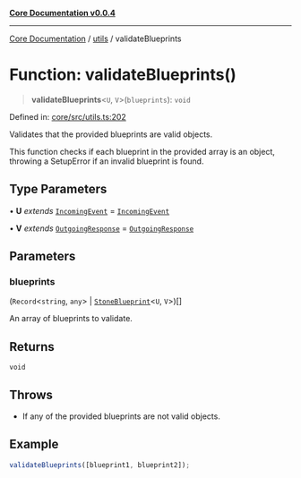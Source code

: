 [**Core Documentation v0.0.4**](../../README.md)

***

[Core Documentation](../../modules.md) / [utils](../README.md) / validateBlueprints

# Function: validateBlueprints()

> **validateBlueprints**\<`U`, `V`\>(`blueprints`): `void`

Defined in: [core/src/utils.ts:202](https://github.com/stonemjs/core/blob/2adc2da4c7e3b5a9f593c198ba7e8ad639651777/src/utils.ts#L202)

Validates that the provided blueprints are valid objects.

This function checks if each blueprint in the provided array is an object,
throwing a SetupError if an invalid blueprint is found.

## Type Parameters

• **U** *extends* [`IncomingEvent`](../../events/IncomingEvent/classes/IncomingEvent.md) = [`IncomingEvent`](../../events/IncomingEvent/classes/IncomingEvent.md)

• **V** *extends* [`OutgoingResponse`](../../events/OutgoingResponse/classes/OutgoingResponse.md) = [`OutgoingResponse`](../../events/OutgoingResponse/classes/OutgoingResponse.md)

## Parameters

### blueprints

(`Record`\<`string`, `any`\> \| [`StoneBlueprint`](../../options/StoneBlueprint/interfaces/StoneBlueprint.md)\<`U`, `V`\>)[]

An array of blueprints to validate.

## Returns

`void`

## Throws

- If any of the provided blueprints are not valid objects.

## Example

```typescript
validateBlueprints([blueprint1, blueprint2]);
```
